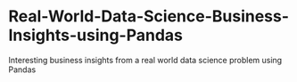 # Real-World-Data-Science-Business-Insights-using-Pandas
Interesting business insights from a real world data science problem using Pandas
